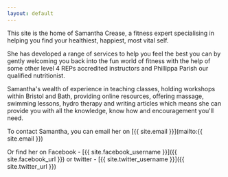 ```yaml
---
layout: default
---
```

This site is the home of Samantha Crease, a fitness expert specialising in
helping you find your healthiest, happiest, most vital self. 

She has developed a range of services to help you feel the best you can by
gently welcoming you back into the fun world of fitness with the help of some
other level 4 REPs accredited instructors and Phillippa Parish our qualified
nutritionist.

Samantha's wealth of experience in teaching classes, holding workshops within
Bristol and Bath, providing online resources, offering massage, swimming
lessons, hydro therapy and writing articles which means she can provide you
with all the knowledge, know how and encouragement you'll need.

To contact Samantha, you can email her on
[{{ site.email }}](mailto:{{ site.email }})

Or find her on Facebook - [{{ site.facebook_username }}]({{ site.facebook_url }})
or twitter - [{{ site.twitter_username }}]({{ site.twitter_url }})

